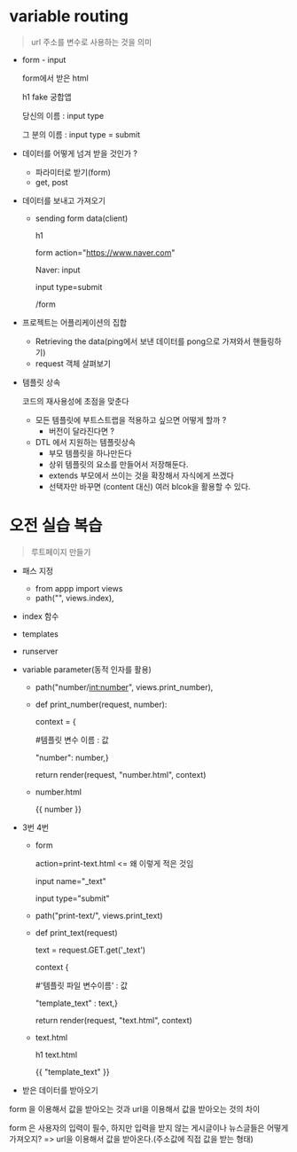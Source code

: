 # variable routing

> url 주소를 변수로 사용하는 것을 의미



- form - input

  form에서 받은 html

  h1 fake 궁합앱

  당신의 이름 : input type

  그 분의 이름 : input type = submit

- 데이터를 어떻게 넘겨 받을 것인가 ?

  - 파라미터로 받기(form)
  - get, post

- 데이터를 보내고 가져오기

  - sending form data(client)

    h1

    form action="https://www.naver.com"

    Naver: input

    input type=submit

    /form

- 프로젝트는 어플리케이션의 집합

  - Retrieving the data(ping에서 보낸 데이터를 pong으로 가져와서 핸들링하기)
  - request 객체 살펴보기

- 템플릿 상속

  코드의 재사용성에 초점을 맞춘다

  - 모든 템플릿에 부트스트랩을 적용하고 싶으면 어떻게 할까 ?
    - 버전이 달라진다면 ?
  - DTL 에서 지원하는 템플릿상속
    - 부모 템플릿을 하나만든다
    - 상위 템플릿의 요소를 만들어서 저장해둔다.
    - extends 부모에서 쓰이는 것을 확장해서 자식에게 쓰겠다
    - 선택자만 바꾸면 (content 대신) 여러 blcok을 활용할 수 있다.





# 오전 실습 복습

> 루트페이지 만들기

- 패스 지정
  - from appp import views
  - path("", views.index),
- index 함수
- templates
- runserver



- variable parameter(동적 인자를 활용)

  - path("number/<int:number>", views.print_number),

  - def print_number(request, number):

    context = {

    #템플릿 변수 이름 : 값

    "number": number,}

    return render(request, "number.html", context)

  - number.html

    {{ number }}



- 3번 4번

  - form

    action=print-text.html <= 왜 이렇게 적은 것임

    input name="_text"

    input type="submit"

   - path("print-text/", views.print_text)

   - def print_text(request)

     text = request.GET.get('_text')

     context {

     #'템플릿 파일 변수이름' : 값

     "template_text" : text,}

     return render(request, "text.html", context)

  - text.html

    h1 text.html

    {{ "template_text" }}

- 받은 데이터를 받아오기

  

form 을 이용해서 값을 받아오는 것과 url을 이용해서 값을 받아오는 것의 차이

form 은 사용자의 입력이 필수, 하지만 입력을 받지 않는 게시글이나 뉴스글들은 어떻게 가져오지? => url을 이용해서 값을 받아온다.(주소값에 직접 값을 받는 형태)